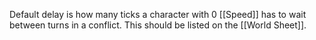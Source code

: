 Default delay is how many ticks a character with 0 [[Speed]] has to wait between turns in a conflict. This should be listed on the [[World Sheet]].